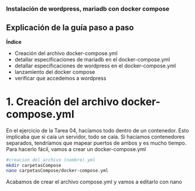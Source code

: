### Instalación de wordpress, mariadb con docker compose

## Explicación de la guía paso a paso

**Índice**
- Creación del archivo docker-compose.yml
- detallar especificaciones de mariadb en el docker-compose.yml
- detallar especificaciones de wordpress en el docker-compose.yml
- lanzamiento del docker compose
- verificar que accedemos a wordpress

# 1. Creación del archivo docker-compose.yml
En el ejercicio de la Tarea 04, hacíamos todo dentro de un contenedor. Esto implicaba que si caía un servidor, todo se caía. Si hacíamos contenedores separados, tendríamos que mapear puertos de ambos y es mucho tiempo. Para hacerlo fácil, vamos a crear un docker-compose.yml

```bash
#creacion del archivo (nombre).yml
mkdir carpetasCompose
nano carpetasCompose/docker-compose.yml
```
Acabamos de crear el archivo compose.yml y vamos a editarlo con nano




